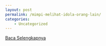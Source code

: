 ```yaml
---
layout: post
permalink: /mimpi-melihat-idola-orang-lain/
categories:
    - Uncategorized
---
```


[Baca Selengkapnya](/08)